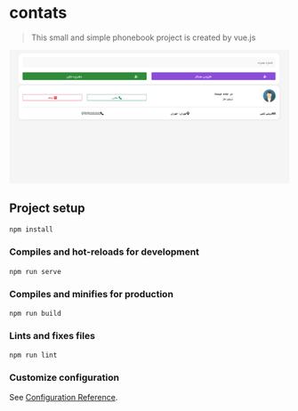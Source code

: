 # contats
> This small and simple phonebook project is created by vue.js

<img src="https://github.com/fatemehSharafat/mini_contats_vue.js/blob/main/src/assets/2022-12-06%20(3).png" />

## Project setup
```
npm install
```

### Compiles and hot-reloads for development
```
npm run serve
```

### Compiles and minifies for production
```
npm run build
```

### Lints and fixes files
```
npm run lint
```

### Customize configuration
See [Configuration Reference](https://cli.vuejs.org/config/).
